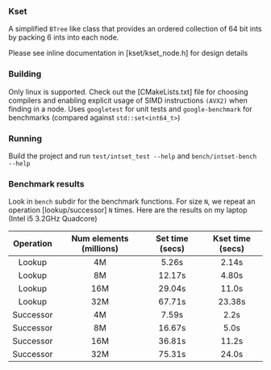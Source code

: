 ### Kset

A simplified `BTree` like class that provides an ordered collection of 64 bit ints by packing 6 ints into each node.

Please see inline documentation in [kset/kset_node.h] for design details

### Building

Only linux is supported. Check out the [CMakeLists.txt] file for choosing compilers and enabling explicit usage of SIMD instructions `(AVX2)` when finding in a node. Uses `googletest` for unit tests and `google-benchmark` for benchmarks (compared against `std::set<int64_t>`)

### Running

Build the project and run `test/intset_test --help` and `bench/intset-bench --help`

### Benchmark results

Look in `bench` subdir for the benchmark functions. For size `N`, we repeat an operation [lookup/successor] `N` times.
Here are the results on my laptop (Intel i5 3.2GHz Quadcore)

| Operation | Num elements (millions) | Set time (secs)| Kset time (secs)|
|:---------:|:-----------------------:|:--------------:|:---------------:|
| Lookup    | 4M                      |  5.26s         | 2.14s           |
| Lookup    | 8M                      |  12.17s        | 4.80s           |
| Lookup    | 16M                     |  29.04s        | 11.0s           |
| Lookup    | 32M                     |  67.71s        | 23.38s          |
| Successor | 4M                      |  7.59s         | 2.2s            |
| Successor | 8M                      |  16.67s        | 5.0s            |
| Successor | 16M                     |  36.81s        | 11.2s           |
| Successor | 32M                     |  75.31s        | 24.0s           |


